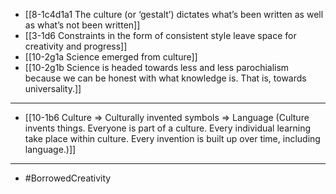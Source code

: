 - [[8-1c4d1a1 The culture (or ‘gestalt’) dictates what’s been written as well as what’s not been written]]
- [[3-1d6 Constraints in the form of consistent style leave space for creativity and progress]]
- [[10-2g1a Science emerged from culture]]
- [[10-2g1b Science is headed towards less and less parochialism because we can be honest with what knowledge is. That is, towards universality.]]
---
- [[10-1b6 Culture ⇒ Culturally invented symbols ⇒ Language (Culture invents things. Everyone is part of a culture. Every individual learning take place within culture. Every invention is built up over time, including language.)]]
---
- #BorrowedCreativity
